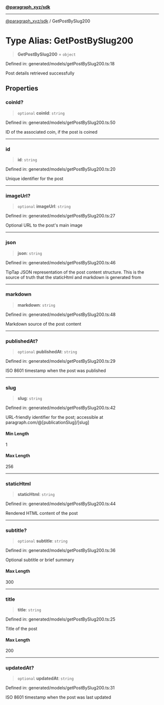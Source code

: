 [**@paragraph_xyz/sdk**](../README.md)

***

[@paragraph_xyz/sdk](../README.md) / GetPostBySlug200

# Type Alias: GetPostBySlug200

> **GetPostBySlug200** = `object`

Defined in: generated/models/getPostBySlug200.ts:18

Post details retrieved successfully

## Properties

### coinId?

> `optional` **coinId**: `string`

Defined in: generated/models/getPostBySlug200.ts:50

ID of the associated coin, if the post is coined

***

### id

> **id**: `string`

Defined in: generated/models/getPostBySlug200.ts:20

Unique identifier for the post

***

### imageUrl?

> `optional` **imageUrl**: `string`

Defined in: generated/models/getPostBySlug200.ts:27

Optional URL to the post's main image

***

### json

> **json**: `string`

Defined in: generated/models/getPostBySlug200.ts:46

TipTap JSON representation of the post content structure. This is the source of truth that the staticHtml and markdown is generated from

***

### markdown

> **markdown**: `string`

Defined in: generated/models/getPostBySlug200.ts:48

Markdown source of the post content

***

### publishedAt?

> `optional` **publishedAt**: `string`

Defined in: generated/models/getPostBySlug200.ts:29

ISO 8601 timestamp when the post was published

***

### slug

> **slug**: `string`

Defined in: generated/models/getPostBySlug200.ts:42

URL-friendly identifier for the post; accessible at paragraph.com/@[publicationSlug]/[slug]

#### Min Length

1

#### Max Length

256

***

### staticHtml

> **staticHtml**: `string`

Defined in: generated/models/getPostBySlug200.ts:44

Rendered HTML content of the post

***

### subtitle?

> `optional` **subtitle**: `string`

Defined in: generated/models/getPostBySlug200.ts:36

Optional subtitle or brief summary

#### Max Length

300

***

### title

> **title**: `string`

Defined in: generated/models/getPostBySlug200.ts:25

Title of the post

#### Max Length

200

***

### updatedAt?

> `optional` **updatedAt**: `string`

Defined in: generated/models/getPostBySlug200.ts:31

ISO 8601 timestamp when the post was last updated
